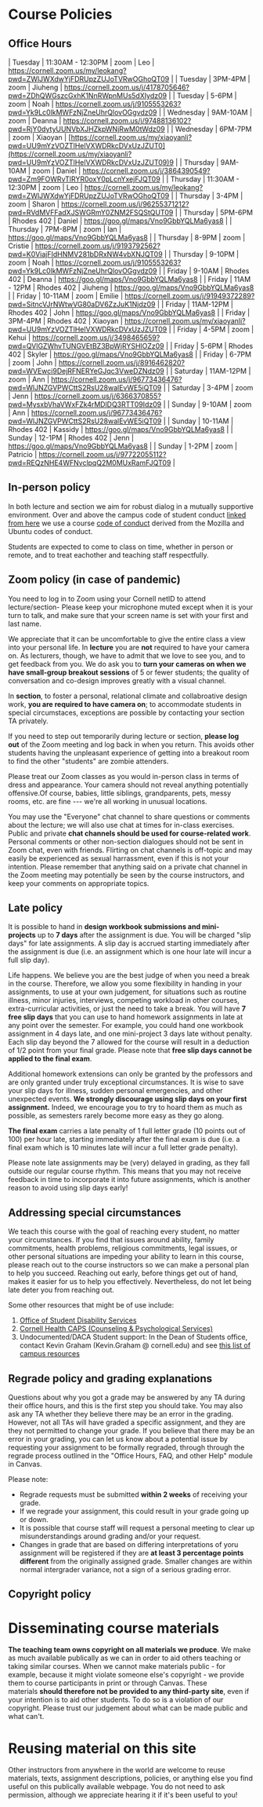 <style type="text/css">
    
    table {
        width: 100%;
    	border: none;
    	border-spacing: 10px;
    }
    table td {
    	padding: 5px;
    }
    table tr {
    	padding: 2px;
    }
    
</style>

# Course Policies

## Office Hours

| Tuesday | 11:30AM - 12:30PM | zoom | Leo | [](https://cornell.zoom.us/my/leokang?pwd=ZWlJWXdwYjFDRUpzZUJoTVRwOGhoQT09)<https://cornell.zoom.us/my/leokang?pwd=ZWlJWXdwYjFDRUpzZUJoTVRwOGhoQT09> |
| Tuesday | 3PM-4PM | zoom | Jiuheng | [](https://cornell.zoom.us/j/4178705646?pwd=ZDhQWGszcGxhK1NnRWpnMUs5dXIydz09)<https://cornell.zoom.us/j/4178705646?pwd=ZDhQWGszcGxhK1NnRWpnMUs5dXIydz09> |
| Tuesday | 5-6PM | zoom | Noah | <https://cornell.zoom.us/j/9105553263?pwd=Yk9Lc0lkMWFzNjZneUhrQlovOGgvdz09> |
| Wednesday | 9AM-10AM | zoom | Deanna | <https://cornell.zoom.us/j/97488136102?pwd=RjY0dytyUUNVbXJHZkpWNjRwM0tWdz09> |
| Wednesday | 6PM-7PM | zoom | Xiaoyan | [](https://cornell.zoom.us/my/xiaoyanli?pwd=UU9mYzVOZTlHelVXWDRkcDVxUzJZUT09)[https://cornell.zoom.us/my/xiaoyanli?pwd=UU9mYzVOZTlHelVXWDRkcDVxUzJZUT0](https://cornell.zoom.us/my/xiaoyanli?pwd=UU9mYzVOZTlHelVXWDRkcDVxUzJZUT09)9 |
| Thursday | 9AM-10AM | zoom | Daniel | <https://cornell.zoom.us/j/3864390549?pwd=Zm9FOWRvTlRYR0oxY0pLcnYxejFJQT09> |
| Thursday | 11:30AM - 12:30PM | zoom | Leo | [](https://cornell.zoom.us/my/leokang?pwd=ZWlJWXdwYjFDRUpzZUJoTVRwOGhoQT09)<https://cornell.zoom.us/my/leokang?pwd=ZWlJWXdwYjFDRUpzZUJoTVRwOGhoQT09> |
| Thursday | 3-4PM | zoom | Sharon | <https://cornell.zoom.us/j/96255371212?pwd=RVdMVFFadXJSWGRmY0ZNM2FSQStQUT09> |
| Thursday | 5PM-6PM | Rhodes 402 | Daniel | <https://goo.gl/maps/Vno9GbbYQLMa6yas8> |
| Thursday | 7PM-8PM | zoom | Ian | <https://goo.gl/maps/Vno9GbbYQLMa6yas8> |
| Thursday | 8-9PM | zoom | Cristie | <https://cornell.zoom.us/j/9193792562?pwd=K0ViajFIdHNMV281bDRxNW4vbXNJQT09> |
| Thursday | 9-10PM | zoom | Noah | <https://cornell.zoom.us/j/9105553263?pwd=Yk9Lc0lkMWFzNjZneUhrQlovOGgvdz09> |
| Friday | 9-10AM | Rhodes 402 | Deanna | <https://goo.gl/maps/Vno9GbbYQLMa6yas8> |
| Friday | 11AM - 12PM | Rhodes 402 | Jiuheng | <https://goo.gl/maps/Vno9GbbYQLMa6yas8> |
| Friday | 10-11AM | zoom | Emilie | <https://cornell.zoom.us/j/91949372289?pwd=SitncVJrNWtwVG80aDV6ZzJuK1Njdz09> |
| Friday | 11AM-12PM | Rhodes 402 | John | <https://goo.gl/maps/Vno9GbbYQLMa6yas8> |
| Friday | 3PM-4PM | Rhodes 402 | Xiaoyan | [](https://cornell.zoom.us/my/xiaoyanli?pwd=UU9mYzVOZTlHelVXWDRkcDVxUzJZUT09)<https://cornell.zoom.us/my/xiaoyanli?pwd=UU9mYzVOZTlHelVXWDRkcDVxUzJZUT09> |
| Friday | 4-5PM | zoom | Kehui | <https://cornell.zoom.us/j/3498465659?pwd=QVlGZWhvTUNGVEtBZ3BpWjRYSHlOZz09> |
| Friday | 5-6PM | Rhodes 402 | Skyler | <https://goo.gl/maps/Vno9GbbYQLMa6yas8> |
| Friday | 6-7PM | zoom | John | <https://cornell.zoom.us/j/8916462820?pwd=WVEwci9DejRFNERYeGJqc3VweDZNdz09> |
| Saturday | 11AM-12PM | zoom | Ann | <https://cornell.zoom.us/j/96773436476?pwd=WlJNZGVPWCttS2RsU28walEvWE5iQT09> |
| Saturday | 3-4PM | zoom | Jenn | <https://cornell.zoom.us/j/6366370855?pwd=MysxbVhaVWxFZk4rMDlDQ3RTT09Idz09> |
| Sunday | 9-10AM | zoom | Ann | <https://cornell.zoom.us/j/96773436476?pwd=WlJNZGVPWCttS2RsU28walEvWE5iQT09> |
| Sunday | 10-11AM | Rhodes 402 | Kassidy | <https://goo.gl/maps/Vno9GbbYQLMa6yas8> |
| Sunday | 12-1PM | Rhodes 402 | Jenn | <https://goo.gl/maps/Vno9GbbYQLMa6yas8> |
| Sunday | 1-2PM | zoom | Patricio | <https://cornell.zoom.us/j/97722055112?pwd=REQzNHE4WFNvclpqQ2M0MUxRamFJQT09> |

## In-person policy
In both lecture and section we aim for robust dialog in a mutually supportive environment. Over and above the campus code of student conduct [linked from here](https://assembly.cornell.edu/tools-tabs-resources/campus-code-conduct/) we use a course [code of conduct]() derived from the Mozilla and Ubuntu codes of conduct.

Students are expected to come to class on time, whether in person or remote, and to treat eachother and teaching staff respectfully. 

## Zoom policy (in case of pandemic)

You need to log in to Zoom using your Cornell netID to attend lecture/section- Please keep your microphone muted except when it is your turn to talk, and make sure that your screen name is set with your first and last name.

We appreciate that it can be uncomfortable to give the entire class a view into your personal life. In **lecture** you are **not** required to have your camera on. As lecturers, though, we have to admit that we love to see you, and to get feedback from you. We do ask you to **turn your cameras on when we have small-group breakout sessions** of 5 or fewer students; the quality of conversation and co-design improves greatly with a visual channel.

In **section**, to foster a personal, relational climate and collabroative design work, **you are required to have camera on**; to accommodate students in special circumstaces, exceptions are possible by contacting your section TA privately.

If you need to step out temporarily during lecture or section, **please log out** of the Zoom meeting and log back in when you return. This avoids other students having the unpleasant experience of getting into a breakout room to find the other "students" are zombie attenders.

Please treat our Zoom classes as you would in-person class in terms of dress and appearance. Your camera should not reveal anything potentially offensive.Of course, babies, little siblings, grandparents, pets, messy rooms, etc. are fine --- we're all working in unusual locations.

You may use the "Everyone" chat channel to share questions or comments about the lecture; we will also use chat at times for in-class exercises. Public and private **chat channels should be used for course-related work**. Personal comments or other non-section dialogues should not be sent in Zoom chat, even with friends. Flirting on chat channels is off-topic and may easily be experienced as sexual harrassment, even if this is not your intention. Please remember that anything said on a private chat channel in the Zoom meeting may potentially be seen by the course instructors, and keep your comments on appropriate topics.

## Late policy

It is possible to hand in **design workbook submissions and mini-projects** up to **7 days** after the assignment is due. You will be charged "slip days" for late assignments. A slip day is accrued starting immediately after the assignment is due (i.e. an assignment which is one hour late will incur a full slip day).

Life happens. We believe you are the best judge of when you need a break in the course. Therefore, we allow you some flexibility in handing in your assignments, to use at your own judgement, for situations such as routine illness, minor injuries, interviews, competing workload in other courses, extra-curricular activities, or just the need to take a break. You will have **7 free slip days** that you can use to hand homework assignments in late at any point over the semester. For example, you could hand one workbook assignment in 4 days late, and one mini-project 3 days late without penalty. Each slip day beyond the 7 allowed for the course will result in a deduction of 1/2 point from your final grade. Please note that **free slip days cannot be applied to the final exam**.

Additional homework extensions can only be granted by the professors and are only granted under truly exceptional circumstances. It is wise to save your slip days for illness, sudden personal emergencies, and other unexpected events. **We strongly discourage using slip days on your first assignment.**  Indeed, we encourage you to try to hoard them as much as possible, as semesters rarely become more easy as they go along. 

**The final exam** carries a late penalty of 1 full letter grade (10 points out of 100) per hour late, starting immediately after the final exam is due (i.e. a final exam which is 10 minutes late will incur a full letter grade penalty).

Please note late assignments may be (very) delayed in grading, as they fall outside our regular course rhythm. This means that you may not receive feedback in time to incorporate it into future assignments, which is another reason to avoid using slip days early! 

## Addressing special circumstances

We teach this course with the goal of reaching every student, no matter your circumstances. If you find that issues around ability, family commitments, health problems, religious commitments, legal issues, or other personal situations are impeding your ability to learn in this course, please reach out to the course instructors so we can make a personal plan to help you succeed. Reaching out early, before things get out of hand, makes it easier for us to help you effectively. Nevertheless, do not let being late deter you from reaching out.

Some other resources that might be of use include:

1.  [Office of Student Disability Services](https://sds.cornell.edu/)
2.  [Cornell Health CAPS (Counseling & Psychological Services)](https://health.cornell.edu/services/counseling-psychiatry)
3.  Undocumented/DACA Student support: In the Dean of Students office, contact Kevin Graham (Kevin.Graham @ cornell.edu) and see [this list of campus resources](https://dos.cornell.edu/undocumented-daca-support/undergraduate-admissions-financial-aid)

## Regrade policy and grading explanations

Questions about why you got a grade may be answered by any TA during their office hours, and this is the first step you should take. You may also ask any TA whether they believe there may be an error in the grading. However, not all TAs will have graded a specific assignment, and they are they not permitted to change your grade. If you believe that there may be an error in your grading, you can let us know about a potential issue by requesting your assignment to be formally regraded, through through the regrade process outlined in the "Office Hours, FAQ, and other Help" module in Canvas.

Please note:

-   Regrade requests must be submitted **within 2 weeks** of receiving your grade.
-   If we regrade your assignment, this could result in your grade going up or down.
-   It is possible that course staff will request a personal meeting to clear up misunderstandings around grading and/or your request.
-   Changes in grade that are based on differing interpretations of yoru assignment will be registered if they are **at least 3 percentage points different** from the originally assigned grade. Smaller changes are within normal intergrader variance, not a sign of a serious grading error.

## Copyright policy

# Disseminating course materials

**The teaching team owns copyright on all materials we produce**. We make as much available publically as we can in order to aid others teaching or taking similar courses. When we cannot make materials public - for example, because it might violate someone else's copyright - we provide them to course participants in print or through Canvas. These materials **should therefore not be provided to any third-party site**, even if your intention is to aid other students. To do so is a violation of our copyright. Please trust our judgement about what can be made public and what can't.

# Reusing material on this site

Other instructors from anywhere in the world are welcome to reuse materials, texts, assignment descriptions, policies, or anything else you find useful on this publically available webpage. You do not need to ask permission, although we appreciate hearing it if it's been useful to you!
